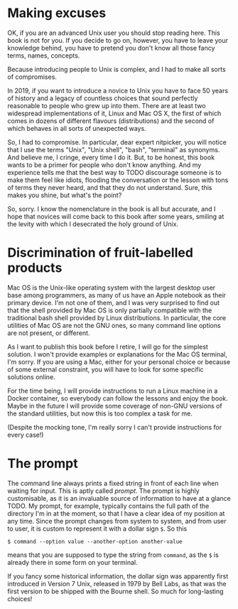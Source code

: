# Making excuses

OK, if you are an advanced Unix user you should stop reading here. This book is not for you. If you decide to go on, however, you have to leave your knowledge behind, you have to pretend you don't know all those fancy terms, names, concepts.

Because introducing people to Unix is complex, and I had to make all sorts of compromises.

In 2019, if you want to introduce a novice to Unix you have to face 50 years of history and a legacy of countless choices that sound perfectly reasonable to people who grew up into them. There are at least two widespread implementations of it, Linux and Mac OS X, the first of which comes in dozens of different flavours (distributions) and the second of which behaves in all sorts of unexpected ways.

So, I had to compromise. In particular, dear expert nitpicker, you will notice that I use the terms "Unix", "Unix shell", "bash", "terminal" as synonyms. And believe me, I cringe, every time I do it. But, to be honest, this book wants to be a primer for people who don't know anything. And my experience tells me that the best way to TODO discourage someone is to make them feel like idiots, flooding the conversation or the lesson with tons of terms they never heard, and that they do not understand. Sure, this makes you shine, but what's the point?

So, sorry. I know the nomenclature in the book is all but accurate, and I hope that novices will come back to this book after some years, smiling at the levity with which I desecrated the holy ground of Unix.

# Discrimination of fruit-labelled products

Mac OS is the Unix-like operating system with the largest desktop user base among programmers, as many of us have an Apple notebook as their primary device. I'm not one of them, and I was very surprised to find out that the shell provided by Mac OS is only partially compatible with the traditional bash shell provided by Linux distributions. In particular, the core utilities of Mac OS are not the GNU ones, so many command line options are not present, or different.

As I want to publish this book before I retire, I will go for the simplest solution. I won't provide examples or explanations for the Mac OS terminal, I'm sorry. If you are using a Mac, either for your personal choice or because of some external constraint, you will have to look for some specific solutions online.

For the time being, I will provide instructions to run a Linux machine in a Docker container, so everybody can follow the lessons and enjoy the book. Maybe in the future I will provide some coverage of non-GNU versions of the standard utilities, but now this is too complex a task for me.

(Despite the mocking tone, I'm really sorry I can't provide instructions for every case!)

# The prompt

The command line always prints a fixed string in front of each line when waiting for input. This is aptly called _prompt_. The prompt is highly customisable, as it is an invaluable source of information to have at a glance TODO. My prompt, for example, typically contains the full path of the directory I'm in at the moment, so that I have a clear idea of my position at any time. Since the prompt changes from system to system, and from user to user, it is custom to represent it with a dollar sign `$`. So this

```
$ command --option value --another-option another-value
```

means that you are supposed to type the string from `command`, as the `$` is already there  in some form on your terminal.

If you fancy some historical information, the dollar sign was apparently first introduced in Version 7 Unix, released in 1979 by Bell Labs, as that was the first version to be shipped with the Bourne shell. So much for long-lasting choices!
